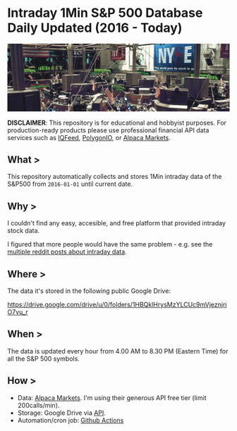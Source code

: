 # Intraday 1Min S&P 500 Database Daily Updated (2016 - Today)

![New York Stock Exchange trading floor on Wall Street, New York, 1946](images/cover.png)

**DISCLAIMER**: This repository is for educational and hobbyist purposes. For production-ready products please use professional financial API data services such as [IQFeed](https://www.iqfeed.net/), [PolygonIO](https://polygon.io/), or [Alpaca Markets](https://alpaca.markets/).

## What >

This repository automatically collects and stores 1Min intraday data of the S&P500 from `2016-01-01` until current date.

## Why >

I couldn't find any easy, accesible, and free platform that provided intraday stock data.

I figured that more people would have the same problem - e.g. see the [multiple reddit posts about intraday data](https://www.google.com/search?q=intraday+data+free+site%3Awww.reddit.com).

## Where >

The data it's stored in the following public Google Drive:

https://drive.google.com/drive/u/0/folders/1HBQklHrysMzYLCUc9mVjeznjriO7vu_r

## When >

The data is updated every hour from 4.00 AM to 8.30 PM (Eastern Time) for all the S&P 500 symbols.

## How >

- Data: [Alpaca Markets](https://alpaca.markets/). I'm using their generous API free tier (limit 200calls/min).
- Storage: Google Drive via [API](https://developers.google.com/drive/api/guides/about-sdk).
- Automation/cron job: [Github Actions](https://docs.github.com/en/actions)
